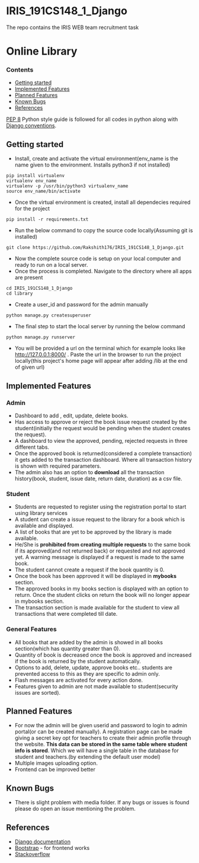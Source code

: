 # IRIS_191CS148_1_Django
The repo contains the IRIS WEB team recruitment task

# Online Library

### Contents
* [Getting started](#getting-started)
* [Implemented Features](#implemented-features)
* [Planned Features](#planned-features)
* [Known Bugs](#known-bugs)
* [References](#references)

[PEP 8](https://www.python.org/dev/peps/pep-0008/) Python style guide is followed for all codes in python along with [Django conventions](https://docs.djangoproject.com/en/dev/internals/contributing/writing-code/coding-style/).

## Getting started
* Install, create and activate the virtual environment(env_name is the name given to the environment. Installs python3 if not installed)
```
pip install virtualenv
virtualenv env_name
virtualenv -p /usr/bin/python3 virtualenv_name
source env_name/bin/activate
```
* Once the virtual environment is created, install all dependecies required for the project
```
pip install -r requirements.txt
```

* Run the below command to copy the source code locally(Assuming git is installed)
```
git clone https://github.com/Rakshith176/IRIS_191CS148_1_Django.git
```
* Now the complete source code is setup on your local computer and ready to run on a local server.
* Once the process is completed. Navigate to the directory where all apps are present
```
cd IRIS_191CS148_1_Django
cd library
```
* Create a user_id and password for the admin manually
```
python manage.py createsuperuser
```

* The final step to start the local server by running the below command
```
python manage.py runserver
```
* You will be provided a url on the terminal which for example looks like http://127.0.0.1:8000/ .
Paste the url in the browser to run the project locally(this project's home page will appear after adding /lib at the end of given url)
 
 
## Implemented Features
   ### Admin
   * Dashboard to add , edit, update, delete books.
   * Has access to approve or reject the book issue request created by the student(initially the request would be pending when the student creates the request).
   * A dashboard to view the approved, pending, rejected requests in three different tabs.
   * Once the approved book is returned(considered a complete transaction) it gets added to the transaction dashboard. Where all transaction history is shown with required parameters.
   * The admin also has an option to **download** all the transaction history(book, student, issue date, return date, duration) as a csv file.
   
   ### Student
   * Students are requested to register using the registration portal to start using library services
   * A student can create a issue request to the library for a book which is available and displayed.
   * A list of books that are yet to be approved by the library is made available.
   * He/She is **prohibited from creating multiple requests** to the same book if its approved(and not returned back) or requested and not approved yet. A warning message is displayed if a request is made to the same book.
   * The student cannot create a request if the book quantity is 0.
   * Once the book has been approved it will be displayed in **mybooks** section.
   * The approved books in my books section is displayed with an option to return. Once the student clicks on return the book will no longer appear in mybooks section.
   * The transaction section is made available for the student to view all transactions that were completed till date.
   
   ### General Features
   * All books that are added by the admin is showed in all books section(which has quantity greater than 0).
   * Quantity of book is decreased once the book is approved and increased if the book is returned by the student automatically.
   * Options to add, delete, update, approve books etc.. students are prevented access to this as they are specific to admin only.
   * Flash messages are activated for every action done.
   * Features given to admin are not made available to student(security issues are sorted).
   
   
## Planned Features
 * For now the admin will be given userid and password to login to admin portal(or can be created manually). A registration page can be made giving a secret key opt for teachers to create their admin profile through the website. **This data can be stored in the same table where student info is stored**. Which we will have a single table in the database for student and teachers.(by extending the default user model)
 * Multiple images uploading option.
 * Frontend can be improved better
 
 ## Known Bugs
 * There is slight problem with media folder.
 If any bugs or issues is found please do open an issue mentioning the problem.
 
 ## References
 * [Django documentation](https://docs.djangoproject.com/en/3.1/)
 * [Bootstrap](https://getbootstrap.com/docs/4.5/getting-started/introduction/) - for frontend works
 * [Stackoverflow](https://stackoverflow.com/)
 
